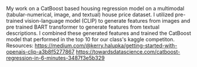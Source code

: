 My work on a CatBoost based housing regression model on a multimodal (tabular-numerical, image, and textual) house price dataset. I utilized pre-trained vision-language model (CLIP) to generate features from images and pre trained BART transformer to generate features from textual descriptions. I combined these generated features and trained the CatBoost model that performed in the top 10 for our class's kaggle competiton. 
Resources: 
https://medium.com/@kerry.halupka/getting-started-with-openais-clip-a3b8f5277867
https://towardsdatascience.com/catboost-regression-in-6-minutes-3487f3e5b329
